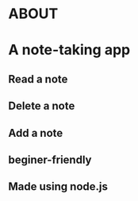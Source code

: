 # ABOUT
# A note-taking app 
## Read a note
## Delete a note
## Add a note
## beginer-friendly
## Made using node.js


